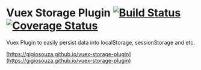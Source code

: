 # Vuex Storage Plugin [![Build Status](https://travis-ci.com/gigioSouza/vuex-storage-plugin.svg?branch=master)](https://travis-ci.com/gigioSouza/vuex-storage-plugin) [![Coverage Status](https://coveralls.io/repos/github/gigioSouza/vuex-storage-plugin/badge.svg?branch=master)](https://coveralls.io/github/gigioSouza/vuex-storage-plugin?branch=master)

Vuex Plugin to easily persist data into localStorage, sessionStorage and etc.

[https://gigiosouza.github.io/vuex-storage-plugin](https://gigiosouza.github.io/vuex-storage-plugin)
